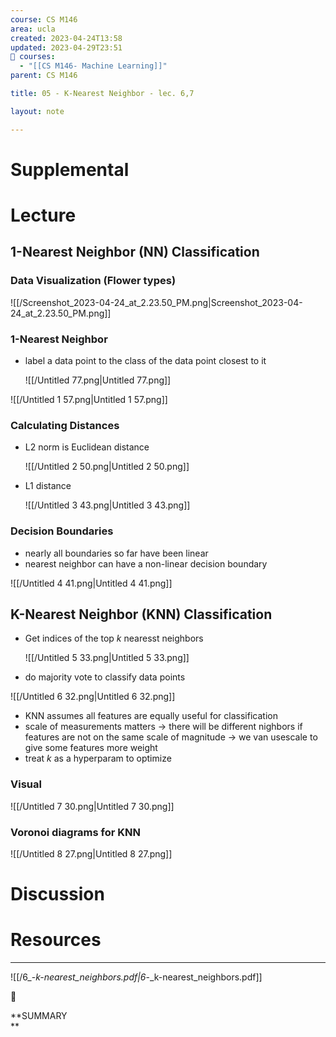 ```yaml
---
course: CS M146
area: ucla
created: 2023-04-24T13:58
updated: 2023-04-29T23:51
📕 courses:
  - "[[CS M146- Machine Learning]]"
parent: CS M146

title: 05 - K-Nearest Neighbor - lec. 6,7

layout: note

---
```

# Supplemental

# Lecture

## 1-Nearest Neighbor (NN) Classification

### Data Visualization (Flower types)

![[/Screenshot_2023-04-24_at_2.23.50_PM.png|Screenshot_2023-04-24_at_2.23.50_PM.png]]

  

### 1-Nearest Neighbor

- label a data point to the class of the data point closest to it
    
    ![[/Untitled 77.png|Untitled 77.png]]
    

![[/Untitled 1 57.png|Untitled 1 57.png]]

### Calculating Distances

- L2 norm is Euclidean distance
    
    ![[/Untitled 2 50.png|Untitled 2 50.png]]
    
- L1 distance
    
    ![[/Untitled 3 43.png|Untitled 3 43.png]]
    

### Decision Boundaries

- nearly all boundaries so far have been linear
- nearest neighbor can have a non-linear decision boundary

![[/Untitled 4 41.png|Untitled 4 41.png]]

## K-Nearest Neighbor (KNN) Classification

- Get indices of the top $k$﻿ nearesst neighbors
    
    ![[/Untitled 5 33.png|Untitled 5 33.png]]
    
- do majority vote to classify data points

![[/Untitled 6 32.png|Untitled 6 32.png]]

- KNN assumes all features are equally useful for classification
- scale of measurements matters → there will be different nighbors if features are not on the same scale of magnitude → we van usescale to give some features more weight
- treat $k$﻿ as a hyperparam to optimize

### Visual

![[/Untitled 7 30.png|Untitled 7 30.png]]

### Voronoi diagrams for KNN

![[/Untitled 8 27.png|Untitled 8 27.png]]

# Discussion

  

# Resources

---

![[/6_-_k-nearest_neighbors.pdf|6_-_k-nearest_neighbors.pdf]]

📌

**SUMMARY  
**
